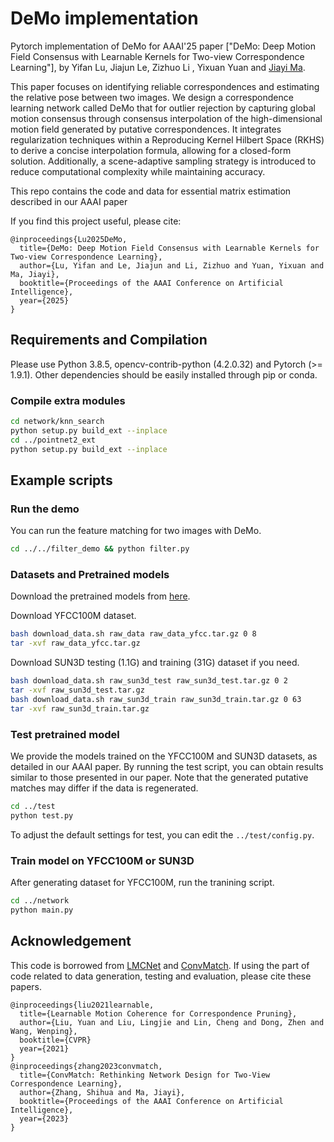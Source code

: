 # DeMo implementation

Pytorch implementation of DeMo for AAAI'25 paper ["DeMo: Deep Motion Field Consensus with Learnable Kernels for Two-view Correspondence Learning"], by Yifan Lu, Jiajun Le, Zizhuo Li
, Yixuan Yuan and [Jiayi Ma](https://scholar.google.com/citations?user=73trMQkAAAAJ&hl).

This paper focuses on identifying reliable correspondences and estimating the relative pose between two images. We design a correspondence learning network called DeMo that for outlier rejection by capturing global motion consensus through consensus interpolation of the high-dimensional motion field generated by putative correspondences. It integrates regularization techniques within a Reproducing Kernel Hilbert Space (RKHS) to derive a concise interpolation formula, allowing for a closed-form solution. Additionally, a scene-adaptive sampling strategy is introduced to reduce computational complexity while maintaining accuracy.

This repo contains the code and data for essential matrix estimation described in our AAAI paper

If you find this project useful, please cite:

```
@inproceedings{Lu2025DeMo,
  title={DeMo: Deep Motion Field Consensus with Learnable Kernels for Two-view Correspondence Learning},
  author={Lu, Yifan and Le, Jiajun and Li, Zizhuo and Yuan, Yixuan and Ma, Jiayi},
  booktitle={Proceedings of the AAAI Conference on Artificial Intelligence},
  year={2025}
}
```

## Requirements and Compilation

Please use Python 3.8.5, opencv-contrib-python (4.2.0.32) and Pytorch (>= 1.9.1). Other dependencies should be easily installed through pip or conda.

### Compile extra modules

```bash
cd network/knn_search
python setup.py build_ext --inplace
cd ../pointnet2_ext
python setup.py build_ext --inplace
```

## Example scripts

### Run the demo

You can run the feature matching for two images with DeMo.

```bash
cd ../../filter_demo && python filter.py
```

### Datasets and Pretrained models

Download the pretrained models from [here](https://drive.google.com/drive/folders/1dsDUVwEOMC0mExEPxTj3JjTw68fsUt34?usp=drive_link).

Download YFCC100M dataset.
```bash
bash download_data.sh raw_data raw_data_yfcc.tar.gz 0 8
tar -xvf raw_data_yfcc.tar.gz
```

Download SUN3D testing (1.1G) and training (31G) dataset if you need.
```bash
bash download_data.sh raw_sun3d_test raw_sun3d_test.tar.gz 0 2
tar -xvf raw_sun3d_test.tar.gz
bash download_data.sh raw_sun3d_train raw_sun3d_train.tar.gz 0 63
tar -xvf raw_sun3d_train.tar.gz
```

### Test pretrained model

We provide the models trained on the YFCC100M and SUN3D datasets, as detailed in our AAAI paper. By running the test script, you can obtain results similar to those presented in our paper. Note that the generated putative matches may differ if the data is regenerated.

```bash
cd ../test 
python test.py
```
To adjust the default settings for test, you can edit the `../test/config.py`.

### Train model on YFCC100M or SUN3D

After generating dataset for YFCC100M, run the tranining script.
```bash
cd ../network 
python main.py
```

## Acknowledgement
This code is borrowed from [LMCNet](https://github.com/liuyuan-pal/LMCNet.git) and [ConvMatch](https://github.com/SuhZhang/ConvMatch). If using the part of code related to data generation, testing and evaluation, please cite these papers.

```
@inproceedings{liu2021learnable,
  title={Learnable Motion Coherence for Correspondence Pruning},
  author={Liu, Yuan and Liu, Lingjie and Lin, Cheng and Dong, Zhen and Wang, Wenping},
  booktitle={CVPR}
  year={2021}
}
@inproceedings{zhang2023convmatch,
  title={ConvMatch: Rethinking Network Design for Two-View Correspondence Learning},
  author={Zhang, Shihua and Ma, Jiayi},
  booktitle={Proceedings of the AAAI Conference on Artificial Intelligence},
  year={2023}
}
```
